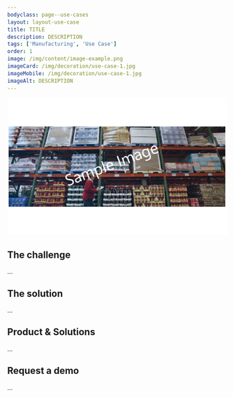 ```yaml
---
bodyclass: page--use-cases
layout: layout-use-case
title: TITLE
description: DESCRIPTION
tags: ['Manufacturing', 'Use Case']
order: 1
image: /img/content/image-example.png
imageCard: /img/decoration/use-case-1.jpg
imageMobile: /img/decoration/use-case-1.jpg 
imageAlt: DESCRIPTION
---
```

![DESCRIPTION](/img/sample-usecase.png)

## The challenge

...

## The solution

...

## Product & Solutions

...

## Request a demo

...